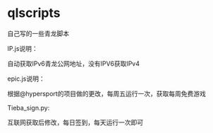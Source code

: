 # qlscripts
自己写的一些青龙脚本

IP.js说明：

自动获取IPv6青龙公网地址，没有IPV6获取IPv4

epic.js说明：

根据@hypersport的项目做的更改，每周五运行一次，获取每周免费游戏

Tieba_sign.py:

互联网获取后修改，每日签到，每天运行一次即可
